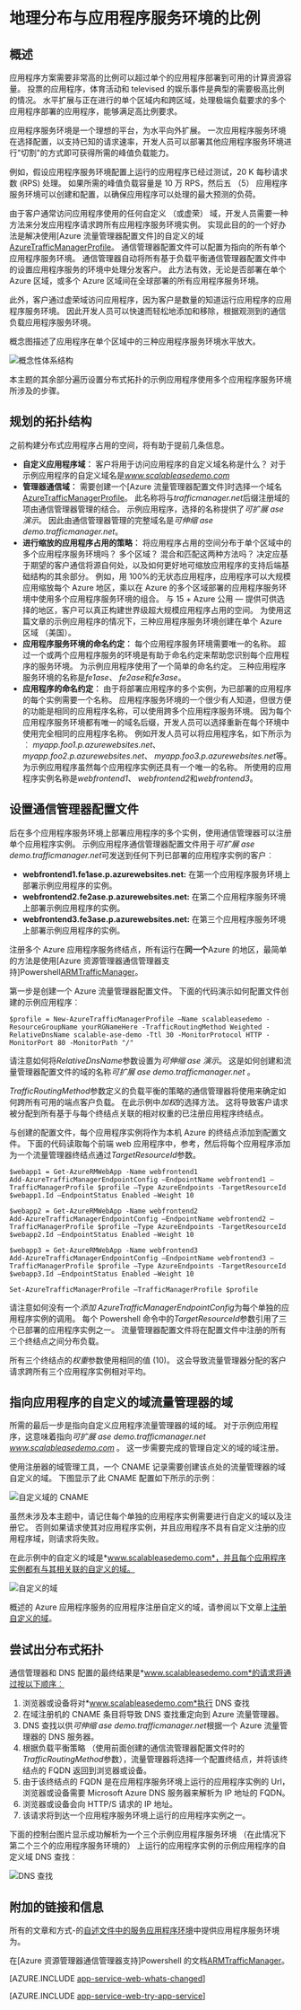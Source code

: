 <properties 
    pageTitle="地理分布与应用程序服务环境的比例" 
    description="了解如何来进行横向扩展应用程序使用具有流量管理器和应用程序服务环境地理分布。" 
    services="app-service" 
    documentationCenter="" 
    authors="stefsch" 
    manager="wpickett" 
    editor=""/>

<tags 
    ms.service="app-service" 
    ms.workload="na" 
    ms.tgt_pltfrm="na" 
    ms.devlang="na" 
    ms.topic="article" 
    ms.date="09/07/2016" 
    ms.author="stefsch"/>   

# <a name="geo-distributed-scale-with-app-service-environments"></a>地理分布与应用程序服务环境的比例

## <a name="overview"></a>概述 ##
应用程序方案需要非常高的比例可以超过单个的应用程序部署到可用的计算资源容量。  投票的应用程序，体育活动和 televised 的娱乐事件是典型的需要极高比例的情况。 水平扩展与正在进行的单个区域内和跨区域，处理极端负载要求的多个应用程序部署的应用程序，能够满足高比例要求。

应用程序服务环境是一个理想的平台，为水平向外扩展。  一次应用程序服务环境在选择配置，以支持已知的请求速率，开发人员可以部署其他应用程序服务环境进行"切割"的方式即可获得所需的峰值负载能力。

例如，假设应用程序服务环境配置上运行的应用程序已经过测试，20 K 每秒请求数 (RPS) 处理。  如果所需的峰值负载容量是 10 万 RPS，然后五 （5） 应用程序服务环境可以创建和配置，以确保应用程序可以处理的最大预测的负荷。

由于客户通常访问应用程序使用的任何自定义 （或虚荣） 域，开发人员需要一种方法来分发应用程序请求跨所有应用程序服务环境实例。  实现此目的的一个好办法是解决使用[Azure 流量管理器配置文件]的自定义的域[AzureTrafficManagerProfile]。  通信管理器配置文件可以配置为指向的所有单个应用程序服务环境。  通信管理器自动将所有基于负载平衡通信管理器配置文件中的设置应用程序服务的环境中处理分发客户。  此方法有效，无论是否部署在单个 Azure 区域，或多个 Azure 区域间在全球部署的所有应用程序服务环境。

此外，客户通过虚荣域访问应用程序，因为客户是数量的知道运行应用程序的应用程序服务环境。  因此开发人员可以快速而轻松地添加和移除，根据观测到的通信负载应用程序服务环境。

概念图描述了应用程序在单个区域中的三种应用程序服务环境水平放大。

![概念性体系结构][ConceptualArchitecture] 

本主题的其余部分遍历设置分布式拓扑的示例应用程序使用多个应用程序服务环境所涉及的步骤。

## <a name="planning-the-topology"></a>规划的拓扑结构 ##
之前构建分布式应用程序占用的空间，将有助于提前几条信息。

- **自定义应用程序域︰** 客户将用于访问应用程序的自定义域名称是什么？  对于示例应用程序的自定义域名是*www.scalableasedemo.com*
- **管理器通信域︰** 需要创建一个[Azure 流量管理器配置文件]时选择一个域名[AzureTrafficManagerProfile]。  此名称将与*trafficmanager.net*后缀注册域的项由通信管理器管理的结合。  示例应用程序，选择的名称提供了*可扩展 ase 演示*。  因此由通信管理器管理的完整域名是*可伸缩 ase demo.trafficmanager.net*。
- **进行缩放的应用程序占用的策略︰** 将应用程序占用的空间分布于单个区域中的多个应用程序服务环境吗？  多个区域？  混合和匹配这两种方法吗？  决定应基于期望的客户通信将源自何处，以及如何更好地可缩放应用程序的支持后端基础结构的其余部分。  例如，用 100%的无状态应用程序，应用程序可以大规模应用缩放每个 Azure 地区，乘以在 Azure 的多个区域部署的应用程序服务环境中使用多个应用程序服务环境的组合。  与 15 + Azure 公用 — 提供可供选择的地区，客户可以真正构建世界级超大规模应用程序占用的空间。  为使用这篇文章的示例应用程序的情况下，三种应用程序服务环境创建在单个 Azure 区域 （美国）。
- **应用程序服务环境的命名约定︰** 每个应用程序服务环境需要唯一的名称。  超过一个或两个应用程序服务的环境是有助于命名约定来帮助您识别每个应用程序的服务环境。  为示例应用程序使用了一个简单的命名约定。  三种应用程序服务环境的名称是*fe1ase*、 *fe2ase*和*fe3ase*。
- **应用程序的命名约定︰** 由于将部署应用程序的多个实例，为已部署的应用程序的每个实例需要一个名称。  应用程序服务环境的一个很少有人知道，但很方便的功能是相同的应用程序名称，可以使用跨多个应用程序服务环境。  因为每个应用程序服务环境都有唯一的域名后缀，开发人员可以选择重新在每个环境中使用完全相同的应用程序名称。  例如开发人员可以将应用程序名，如下所示为︰ *myapp.foo1.p.azurewebsites.net*、 *myapp.foo2.p.azurewebsites.net*、 *myapp.foo3.p.azurewebsites.net*等。 为示例应用程序虽然每个应用程序实例还具有一个唯一的名称。  所使用的应用程序实例名称是*webfrontend1*、 *webfrontend2*和*webfrontend3*。


## <a name="setting-up-the-traffic-manager-profile"></a>设置通信管理器配置文件 ##
后在多个应用程序服务环境上部署应用程序的多个实例，使用通信管理器可以注册单个应用程序实例。  示例应用程序通信管理器配置文件用于*可扩展 ase demo.trafficmanager.net*可发送到任何下列已部署的应用程序实例的客户︰

- **webfrontend1.fe1ase.p.azurewebsites.net:** 在第一个应用程序服务环境上部署示例应用程序的实例。
- **webfrontend2.fe2ase.p.azurewebsites.net:** 在第二个应用程序服务环境上部署示例应用程序的实例。
- **webfrontend3.fe3ase.p.azurewebsites.net:** 在第三个应用程序服务环境上部署示例应用程序的实例。

注册多个 Azure 应用程序服务终结点，所有运行在**同一个**Azure 的地区，最简单的方法是使用[Azure 资源管理器通信管理器支持]Powershell[ARMTrafficManager]。  

第一步是创建一个 Azure 流量管理器配置文件。  下面的代码演示如何配置文件创建的示例应用程序︰

    $profile = New-AzureTrafficManagerProfile –Name scalableasedemo -ResourceGroupName yourRGNameHere -TrafficRoutingMethod Weighted -RelativeDnsName scalable-ase-demo -Ttl 30 -MonitorProtocol HTTP -MonitorPort 80 -MonitorPath "/"

请注意如何将*RelativeDnsName*参数设置为*可伸缩 ase 演示*。  这是如何创建和流量管理器配置文件的域的名称*可扩展 ase demo.trafficmanager.net* 。

*TrafficRoutingMethod*参数定义的负载平衡的策略的通信管理器将使用来确定如何跨所有可用的端点客户负载。  在此示例中*加权*的选择方法。  这将导致客户请求被分配到所有基于与每个终结点关联的相对权重的已注册应用程序终结点。 

与创建的配置文件，每个应用程序实例将作为本机 Azure 的终结点添加到配置文件。  下面的代码读取每个前端 web 应用程序中，参考，然后将每个应用程序添加为一个流量管理器终结点通过*TargetResourceId*参数。


    $webapp1 = Get-AzureRMWebApp -Name webfrontend1
    Add-AzureTrafficManagerEndpointConfig –EndpointName webfrontend1 –TrafficManagerProfile $profile –Type AzureEndpoints -TargetResourceId $webapp1.Id –EndpointStatus Enabled –Weight 10

    $webapp2 = Get-AzureRMWebApp -Name webfrontend2
    Add-AzureTrafficManagerEndpointConfig –EndpointName webfrontend2 –TrafficManagerProfile $profile –Type AzureEndpoints -TargetResourceId $webapp2.Id –EndpointStatus Enabled –Weight 10

    $webapp3 = Get-AzureRMWebApp -Name webfrontend3
    Add-AzureTrafficManagerEndpointConfig –EndpointName webfrontend3 –TrafficManagerProfile $profile –Type AzureEndpoints -TargetResourceId $webapp3.Id –EndpointStatus Enabled –Weight 10
    
    Set-AzureTrafficManagerProfile –TrafficManagerProfile $profile
    
请注意如何没有一个*添加 AzureTrafficManagerEndpointConfig*为每个单独的应用程序实例的调用。  每个 Powershell 命令中的*TargetResourceId*参数引用了三个已部署的应用程序实例之一。  流量管理器配置文件将在配置文件中注册的所有三个终结点之间分布负载。

所有三个终结点的*权重*参数使用相同的值 (10)。  这会导致流量管理器分配的客户请求跨所有三个应用程序实例相对平均。 


## <a name="pointing-the-apps-custom-domain-at-the-traffic-manager-domain"></a>指向应用程序的自定义的域流量管理器的域 ##
所需的最后一步是指向自定义应用程序流量管理器的域的域。  对于示例应用程序，这意味着指向*可扩展 ase demo.trafficmanager.net* *www.scalableasedemo.com* 。  这一步需要完成的管理自定义的域的域注册。  

使用注册器的域管理工具，一个 CNAME 记录需要创建该点处的流量管理器的域自定义的域。  下图显示了此 CNAME 配置如下所示的示例︰

![自定义域的 CNAME][CNAMEforCustomDomain] 

虽然未涉及本主题中，请记住每个单独的应用程序实例需要进行自定义的域以及注册它。  否则如果请求使其对应用程序实例，并且应用程序不具有自定义注册的应用程序域，则请求将失败。  

在此示例中的自定义的域是*www.scalableasedemo.com*，并且每个应用程序实例都有与其相关联的自定义的域。

![自定义的域][CustomDomain] 

概述的 Azure 应用程序服务的应用程序注册自定义的域，请参阅以下文章上[注册自定义的域][RegisterCustomDomain]。

## <a name="trying-out-the-distributed-topology"></a>尝试出分布式拓扑 ##
通信管理器和 DNS 配置的最终结果是*www.scalableasedemo.com*的请求将通过按以下顺序︰

1. 浏览器或设备将对*www.scalableasedemo.com*执行 DNS 查找
2. 在域注册机的 CNAME 条目将导致 DNS 查找重定向到 Azure 流量管理器。
3. DNS 查找以供*可伸缩 ase demo.trafficmanager.net*根据一个 Azure 流量管理器的 DNS 服务器。
4. 根据负载平衡策略 （使用前面创建的通信流管理器配置文件时的*TrafficRoutingMethod*参数），流量管理器将选择一个配置终结点，并将该终结点的 FQDN 返回到浏览器或设备。
5.  由于该终结点的 FQDN 是在应用程序服务环境上运行的应用程序实例的 Url，浏览器或设备需要 Microsoft Azure DNS 服务器来解析为 IP 地址的 FQDN。 
6. 浏览器或设备会向 HTTP/S 请求的 IP 地址。  
7. 该请求将到达一个应用程序服务环境上运行的应用程序实例之一。

下面的控制台图片显示成功解析为一个三个示例应用程序服务环境 （在此情况下第二个三个的应用程序服务环境的） 上运行的应用程序实例的示例应用程序的自定义域 DNS 查找︰

![DNS 查找][DNSLookup] 

## <a name="additional-links-and-information"></a>附加的链接和信息 ##
所有的文章和方式-的[自述文件中的服务应用程序环境](../app-service/app-service-app-service-environments-readme.md)中提供应用程序服务环境为。

在[Azure 资源管理器通信管理器支持]Powershell 的文档[ARMTrafficManager]。  

[AZURE.INCLUDE [app-service-web-whats-changed](../../includes/app-service-web-whats-changed.md)]

[AZURE.INCLUDE [app-service-web-try-app-service](../../includes/app-service-web-try-app-service.md)]

<!-- LINKS -->
[AzureTrafficManagerProfile]:  https://azure.microsoft.com/documentation/articles/traffic-manager-manage-profiles/
[ARMTrafficManager]:  https://azure.microsoft.com/documentation/articles/traffic-manager-powershell-arm/
[RegisterCustomDomain]:  https://azure.microsoft.com/en-us/documentation/articles/web-sites-custom-domain-name/


<!-- IMAGES -->
[ConceptualArchitecture]: ./media/app-service-app-service-environment-geo-distributed-scale/ConceptualArchitecture-1.png
[CNAMEforCustomDomain]:  ./media/app-service-app-service-environment-geo-distributed-scale/CNAMECustomDomain-1.png
[DNSLookup]:  ./media/app-service-app-service-environment-geo-distributed-scale/DNSLookup-1.png
[CustomDomain]:  ./media/app-service-app-service-environment-geo-distributed-scale/CustomDomain-1.png 
